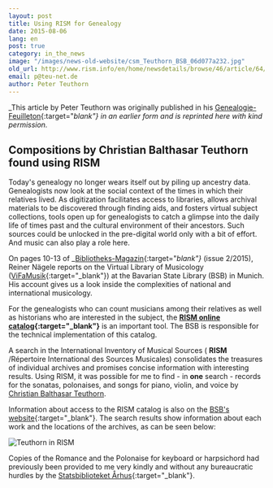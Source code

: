 ```yaml
---
layout: post
title: Using RISM for Genealogy
date: 2015-08-06
lang: en
post: true
category: in_the_news
image: "/images/news-old-website/csm_Teuthorn_BSB_06d077a232.jpg"
old_url: http://www.rism.info/en/home/newsdetails/browse/46/article/64/using-rism-for-genealogy.html
email: p@teu-net.de
author: Peter Teuthorn
---
```


_This article by Peter Teuthorn was originally published in his [Genealogie-Feuilleton](http://teuthorn.net/feuilleton/?p=4716){:target="_blank"} in an earlier form and is reprinted here with kind permission._

## **Compositions by Christian Balthasar Teuthorn found using RISM**

Today's genealogy no longer wears itself out by piling up ancestry data. Genealogists now look at the social context of the times in which their relatives lived. As digitization facilitates access to libraries, allows archival materials to be discovered through finding aids, and fosters virtual subject collections, tools open up for genealogists to catch a glimpse into the daily life of times past and the cultural environment of their ancestors. Such sources could be unlocked in the pre-digital world only with a bit of effort. And music can also play a role here.

On pages 10-13 of _[Bibliotheks-Magazin](https://www.bsb-muenchen.de/fileadmin/imageswww/pdf-dateien/bibliotheksmagazin/BM2015-2.pdf){:target="_blank"}_ (issue 2/2015), Reiner Nägele reports on the Virtual Library of Musicology ([ViFaMusik](https://www.vifamusik.de/home.html?L=1){:target="_blank"}) at the Bavarian State Library (BSB) in Munich. His account gives us a look inside the complexities of national and international musicology.

For the genealogists who can count musicians among their relatives as well as historians who are interested in the subject, the **[RISM online catalog](https://opac.rism.info/){:target="_blank"}** is an important tool. The BSB is responsible for the technical implementation of this catalog.

A search in the International Inventory of Musical Sources ( **RISM** /Répertoire International des Sources Musicales) consolidates the treasures of individual archives and promises concise information with interesting results. Using RISM, it was possible for me to find - in **one** search - records for the sonatas, polonaises, and songs for piano, violin, and voice by [Christian Balthasar Teuthorn](https://opac.rism.info/search?View=rism&author=Christian+Balthasar+Teuthorn "external-link-new-window").

Information about access to the RISM catalog is also on the [BSB's website](https://www.bsb-muenchen.de/die-bayerische-staatsbibliothek/kooperationen/repertoire-international-des-sources-musicales-rism/){:target="_blank"}. The search results show information about each work and the locations of the archives, as can be seen below:

![Teuthorn in RISM](http://teuthorn.net/feuilleton/wp-content/uploads/2015/08/suchergebnisCBT.jpg)

Copies of the Romance and the Polonaise for keyboard or harpsichord had previously been provided to me very kindly and without any bureaucratic hurdles by the [Statsbiblioteket Århus](http://www.statsbiblioteket.dk/){:target="_blank"}.